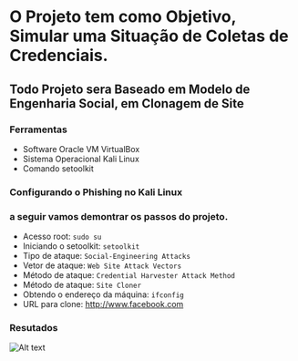 # O Projeto tem como Objetivo, Simular uma Situação de Coletas de Credenciais.
## Todo Projeto sera Baseado em Modelo de Engenharia Social, em Clonagem de Site

### Ferramentas
- Software Oracle VM VirtualBox
- Sistema Operacional Kali Linux
- Comando setoolkit

### Configurando o Phishing no Kali Linux
### a seguir vamos demontrar os passos do projeto.

- Acesso root: ``` sudo su ```
- Iniciando o setoolkit: ``` setoolkit ```
- Tipo de ataque: ``` Social-Engineering Attacks ```
- Vetor de ataque: ``` Web Site Attack Vectors ```
- Método de ataque: ```Credential Harvester Attack Method ```
- Método de ataque: ``` Site Cloner ```
- Obtendo o endereço da máquina: ``` ifconfig ```
- URL para clone: http://www.facebook.com

### Resutados

![Alt text](./passwd.png "Optional title")
